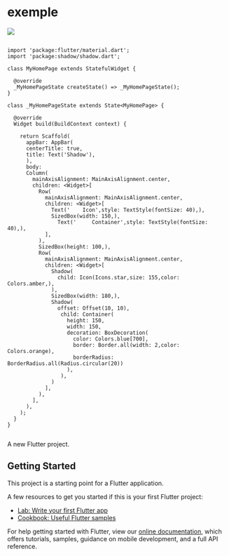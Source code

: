 # exemple 


![](https://github.com/Fethi1/Shadow/blob/master/images/screenshot4.png)

```

import 'package:flutter/material.dart';
import 'package:shadow/shadow.dart';

class MyHomePage extends StatefulWidget {

  @override
  _MyHomePageState createState() => _MyHomePageState();
}

class _MyHomePageState extends State<MyHomePage> {
 
  @override
  Widget build(BuildContext context) {

    return Scaffold(
      appBar: AppBar(
      centerTitle: true,
      title: Text('Shadow'),
      ),
      body: 
      Column(
        mainAxisAlignment: MainAxisAlignment.center,
        children: <Widget>[
          Row(
            mainAxisAlignment: MainAxisAlignment.center,
            children: <Widget>[
              Text('    Icon',style: TextStyle(fontSize: 40),),
              SizedBox(width: 150,),
                Text('     Container',style: TextStyle(fontSize: 40),),
            ],
          ),
          SizedBox(height: 100,),
          Row(
            mainAxisAlignment: MainAxisAlignment.center,
            children: <Widget>[
              Shadow(
                child: Icon(Icons.star,size: 155,color: Colors.amber,),
              ),
              SizedBox(width: 180,),
              Shadow(
                offset: Offset(10, 10),
                 child: Container(
                   height: 150,
                   width: 150,
                   decoration: BoxDecoration(
                     color: Colors.blue[700],
                     border: Border.all(width: 2,color: Colors.orange),
                     borderRadius: BorderRadius.all(Radius.circular(20))
                   ),
                 ), 
              )
            ],
          ),
        ],
      ),
    );
  }
}


```


  
A new Flutter project.

## Getting Started

This project is a starting point for a Flutter application.

A few resources to get you started if this is your first Flutter project:

- [Lab: Write your first Flutter app](https://flutter.dev/docs/get-started/codelab)
- [Cookbook: Useful Flutter samples](https://flutter.dev/docs/cookbook)

For help getting started with Flutter, view our
[online documentation](https://flutter.dev/docs), which offers tutorials,
samples, guidance on mobile development, and a full API reference.
